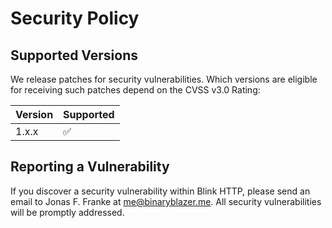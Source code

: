 # Security Policy

## Supported Versions

We release patches for security vulnerabilities. Which versions are eligible for receiving such patches depend on the CVSS v3.0 Rating:

| Version | Supported          |
| ------- | ------------------ |
| 1.x.x   | :white_check_mark: |

## Reporting a Vulnerability

If you discover a security vulnerability within Blink HTTP, please send an email to Jonas F. Franke at [me@binaryblazer.me](mailto:me@binaryblazer.me). All security vulnerabilities will be promptly addressed.
